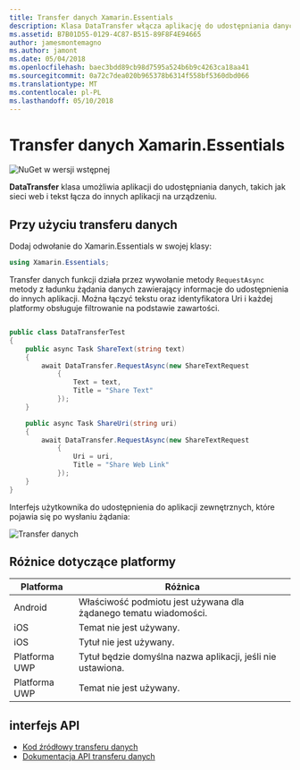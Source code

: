 ```yaml
---
title: Transfer danych Xamarin.Essentials
description: Klasa DataTransfer włącza aplikację do udostępniania danych, takich jak sieci web i tekst łącza do innych aplikacji na urządzeniu.
ms.assetid: B7B01D55-0129-4C87-B515-89F8F4E94665
author: jamesmontemagno
ms.author: jamont
ms.date: 05/04/2018
ms.openlocfilehash: baec3bdd89cb98d7595a524b6b9c4263ca18aa41
ms.sourcegitcommit: 0a72c7dea020b965378b6314f558bf5360dbd066
ms.translationtype: MT
ms.contentlocale: pl-PL
ms.lasthandoff: 05/10/2018
---
```

# <a name="xamarinessentials-data-transfer"></a>Transfer danych Xamarin.Essentials

![NuGet w wersji wstępnej](~/media/shared/pre-release.png)

**DataTransfer** klasa umożliwia aplikacji do udostępniania danych, takich jak sieci web i tekst łącza do innych aplikacji na urządzeniu.

## <a name="using-data-transfer"></a>Przy użyciu transferu danych

Dodaj odwołanie do Xamarin.Essentials w swojej klasy:

```csharp
using Xamarin.Essentials;
```

Transfer danych funkcji działa przez wywołanie metody `RequestAsync` metody z ładunku żądania danych zawierający informacje do udostępnienia do innych aplikacji. Można łączyć tekstu oraz identyfikatora Uri i każdej platformy obsługuje filtrowanie na podstawie zawartości.

```csharp

public class DataTransferTest
{
    public async Task ShareText(string text)
    {
        await DataTransfer.RequestAsync(new ShareTextRequest
            {
                Text = text,
                Title = "Share Text"
            });
    }

    public async Task ShareUri(string uri)
    {
        await DataTransfer.RequestAsync(new ShareTextRequest
            {
                Uri = uri,
                Title = "Share Web Link"
            });
    }
}
```

Interfejs użytkownika do udostępnienia do aplikacji zewnętrznych, które pojawia się po wysłaniu żądania:

![Transfer danych](data-transfer-images/data-transfer.png)

## <a name="platform-differences"></a>Różnice dotyczące platformy

| Platforma | Różnica |
| --- | --- |
| Android | Właściwość podmiotu jest używana dla żądanego tematu wiadomości. |
| iOS | Temat nie jest używany. |
| iOS | Tytuł nie jest używany. |
| Platforma UWP | Tytuł będzie domyślna nazwa aplikacji, jeśli nie ustawiona. |
| Platforma UWP | Temat nie jest używany. |

## <a name="api"></a>interfejs API

- [Kod źródłowy transferu danych](https://github.com/xamarin/Essentials/tree/master/Essentials/DataTransfer)
- [Dokumentacja API transferu danych](xref:Xamarin.Essentials.DataTransfer)
